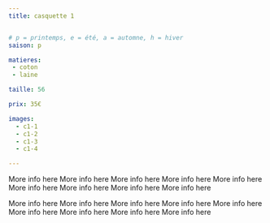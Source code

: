 ```yaml
---
title: casquette 1


# p = printemps, e = été, a = automne, h = hiver
saison: p

matieres:
 - coton
 - laine

taille: 56

prix: 35€

images:
  - c1-1
  - c1-2
  - c1-3
  - c1-4

---
```


More info here More info here More info here More info here More info here More info here More info here More info here More info here

More info here More info here More info here More info here More info here More info here More info here More info here More info here
